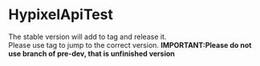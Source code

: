 # HypixelApiTest
The stable version will add to tag and release it.  
Please use tag to jump to the correct version.
**IMPORTANT:Please do not use branch of pre-dev, that is unfinished version**
